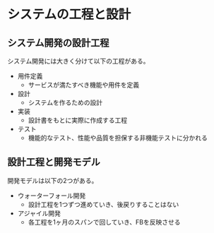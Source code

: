 # システムの工程と設計

## システム開発の設計工程
システム開発には大きく分けて以下の工程がある。
- 用件定義
  - サービスが満たすべき機能や用件を定義
- 設計
  - システムを作るための設計
- 実装
  - 設計書をもとに実際に作成する工程
- テスト
  - 機能的なテスト、性能や品質を担保する非機能テストに分かれる


## 設計工程と開発モデル
開発モデルは以下の2つがある。
- ウォーターフォール開発
  - 設計工程を1つずつ進めていき、後戻りすることはない
- アジャイル開発
  - 各工程を1ヶ月のスパンで回していき、FBを反映させる
